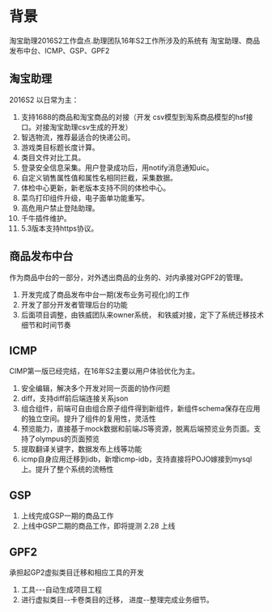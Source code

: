 
# 背景
淘宝助理2016S2工作盘点.助理团队16年S2工作所涉及的系统有 淘宝助理、商品发布中台、ICMP、GSP、GPF2

## 淘宝助理
2016S2 以日常为主：

1. 支持1688的商品和淘宝商品的对接（开发 csv模型到淘系商品模型的hsf接口。对接淘宝助理csv生成的开发）
2. 智选物流，推荐最适合的快递公司。
3. 游戏类目标题长度计算。
4. 类目文件对比工具。
5. 登录安全信息采集。用户登录成功后，用notify消息通知uic。
6. 自定义销售属性值和属性名相同拦截，采集数据。
7. 体检中心更新，新老版本支持不同的体检中心。
8. 菜鸟打印组件升级，电子面单功能重写。
9. 高危用户禁止登陆助理。
10. 千牛插件维护。
11. 5.3版本支持https协议。


## 商品发布中台

作为商品中台的一部分，对外透出商品的业务的、对内承接对GPF2的管理。

1. 开发完成了商品发布中台一期(发布业务可视化)的工作
2. 开发了部分开发者管理后台的功能
3. 后面项目调整，由铁威团队来owner系统， 和铁威对接，定下了系统迁移技术细节和时间节奏

## ICMP
CIMP第一版已经完结，在16年S2主要以用户体验优化为主。

1. 安全编辑，解决多个开发对同一页面的协作问题
2. diff，支持diff前后端连接关系json
3. 组合组件，前端可自由组合原子组件得到新组件，新组件schema保存在应用的独立空间。提升了组件的复用性，灵活性
4. 预览能力，直接基于mock数据和前端JS等资源，脱离后端预览业务页面。支持了olympus的页面预览
5. 提取翻译关键字，数据发布上线等功能
6. icmp自身应用迁移到idb，新增icmp-idb，支持直接将POJO嫁接到mysql上。提升了整个系统的流畅性

## GSP

1. 上线完成GSP一期的商品工作
2. 上线中GSP二期的商品工作，即将提测 2.28 上线

## GPF2
承担起GP2虚拟类目迁移和相应工具的开发

1. 工具---自动生成项目工程
2. 进行虚拟类目--卡卷类目的迁移， 进度--整理完成业务细节。
